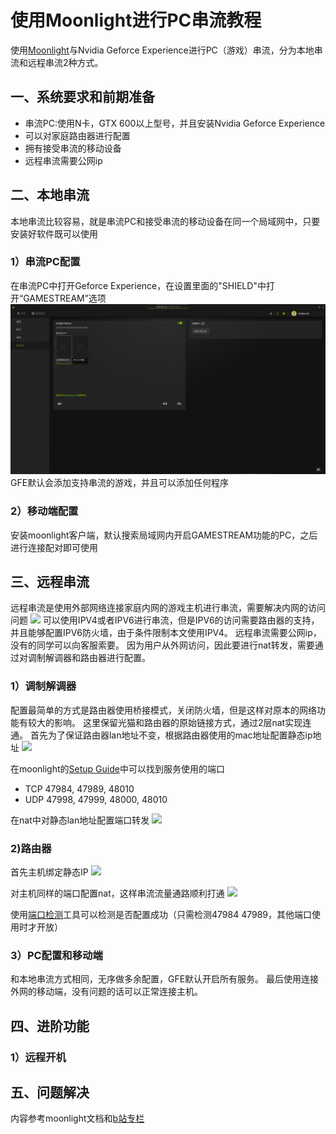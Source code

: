 # 使用Moonlight进行PC串流教程

使用[Moonlight](https://github.com/moonlight-stream)与Nvidia Geforce Experience进行PC（游戏）串流，分为本地串流和远程串流2种方式。

## 一、系统要求和前期准备
- 串流PC:使用N卡，GTX 600以上型号，并且安装Nvidia Geforce Experience
- 可以对家庭路由器进行配置
- 拥有接受串流的移动设备
- 远程串流需要公网ip

## 二、本地串流
本地串流比较容易，就是串流PC和接受串流的移动设备在同一个局域网中，只要安装好软件既可以使用

### 1）串流PC配置
在串流PC中打开Geforce Experience，在设置里面的"SHIELD"中打开“GAMESTREAM”选项
![](https://github.com/sheldonl3/Playing-strategy/blob/master/Moonlight_Config/gfe.png)
GFE默认会添加支持串流的游戏，并且可以添加任何程序

### 2）移动端配置
安装moonlight客户端，默认搜索局域网内开启GAMESTREAM功能的PC，之后进行连接配对即可使用


## 三、远程串流
远程串流是使用外部网络连接家庭内网的游戏主机进行串流，需要解决内网的访问问题
![](https://github.com/sheldonl3/Playing-strategy/blob/master/%E7%BD%91%E7%BB%9C%E6%8B%93%E6%89%91.png)
可以使用IPV4或者IPV6进行串流，但是IPV6的访问需要路由器的支持，并且能够配置IPV6防火墙，由于条件限制本文使用IPV4。
远程串流需要公网ip，没有的同学可以向客服索要。
因为用户从外网访问，因此要进行nat转发，需要通过对调制解调器和路由器进行配置。

### 1）调制解调器
配置最简单的方式是路由器使用桥接模式，关闭防火墙，但是这样对原本的网络功能有较大的影响。
这里保留光猫和路由器的原始链接方式，通过2层nat实现连通。
首先为了保证路由器lan地址不变，根据路由器使用的mac地址配置静态ip地址
![](https://github.com/sheldonl3/Playing-strategy/blob/master/%E9%9D%99%E6%80%81.png)

在moonlight的[Setup Guide](https://github.com/moonlight-stream/moonlight-docs/wiki/Setup-Guide)中可以找到服务使用的端口
- TCP 47984, 47989, 48010
- UDP 47998, 47999, 48000, 48010

在nat中对静态lan地址配置端口转发
![](https://github.com/sheldonl3/Playing-strategy/blob/master/nat2.png)

### 2)路由器
首先主机绑定静态IP
![](https://github.com/sheldonl3/Playing-strategy/blob/master/%E9%9D%99%E6%80%81ip.png)

对主机同样的端口配置nat，这样串流流量通路顺利打通
![](https://github.com/sheldonl3/Playing-strategy/blob/master/nat.png)

使用[端口检测](https://www.canyouseeme.org/)工具可以检测是否配置成功（只需检测47984 47989，其他端口使用时才开放）


### 3）PC配置和移动端
和本地串流方式相同，无序做多余配置，GFE默认开启所有服务。
最后使用连接外网的移动端，没有问题的话可以正常连接主机。


## 四、进阶功能
### 1）远程开机

## 五、问题解决

内容参考moonlight文档和[b站专栏](https://www.bilibili.com/read/cv6333264?from=search)
